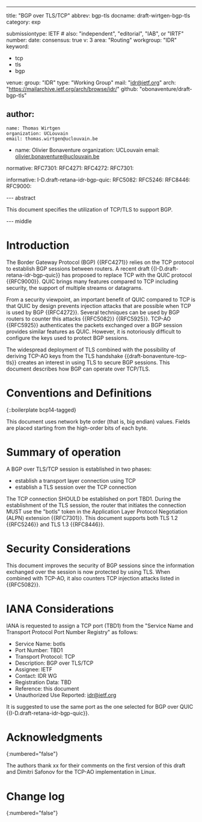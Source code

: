 ---
title: "BGP over TLS/TCP" 
abbrev: bgp-tls
docname: draft-wirtgen-bgp-tls
category: exp

submissiontype: IETF  # also: "independent", "editorial", "IAB", or "IRTF"
number:
date:
consensus: true
v: 3
area: "Routing"
workgroup: "IDR"
keyword:
 - tcp
 - tls
 - bgp

venue:
  group: "IDR"
  type: "Working Group"
  mail: "idr@ietf.org"
  arch: "https://mailarchive.ietf.org/arch/browse/idr/"
  github: "obonaventure/draft-bgp-tls"


author:
 -
    name: Thomas Wirtgen
    organization: UCLouvain
    email: thomas.wirtgen@uclouvain.be
 -
    name: Olivier Bonaventure 
    organization: UCLouvain 
    email: olivier.bonaventure@uclouvain.be



normative:
  RFC7301:
  RFC4271:
  RFC4272:
  RFC7301:

informative:
  I-D.draft-retana-idr-bgp-quic:
  RFC5082:
  RFC5246:
  RFC8446:
  RFC9000:

  

--- abstract

This document specifies the utilization of TCP/TLS to support BGP. 

--- middle

# Introduction


The Border Gateway Protocol (BGP) {{RFC4271}} relies on the TCP protocol
to establish BGP sessions between routers. A recent draft
{{I-D.draft-retana-idr-bgp-quic}} has proposed to replace TCP with
the QUIC protocol {{RFC9000}}. QUIC brings many features compared to
TCP including security, the support of multiple streams or datagrams.

From a security viewpoint, an important benefit of QUIC compared to TCP is
that QUIC by design prevents injection attacks that are possible when
TCP is used by BGP {{RFC4272}}. Several techniques can be used by BGP routers
to counter this attacks {{RFC5082}} {{RFC5925}}. TCP-AO {{RFC5925}}
authenticates the packets exchanged over a BGP session provides similar
features as QUIC. However, it is notoriously difficult to configure the
keys used to protect BGP sessions.

The widespread deployment of TLS combined with the possibility of
deriving TCP-AO keys from the TLS handshake {{draft-bonaventure-tcp-tls}}
creates an interest in using TLS to secure BGP sessions. This document
describes how BGP can operate over TCP/TLS.



# Conventions and Definitions

{::boilerplate bcp14-tagged}



This document uses network byte order (that is, big endian) values.
Fields are placed starting from the high-order bits of each byte.

# Summary of operation

A BGP over TLS/TCP session is established in two phases:

 - establish a transport layer connection using TCP 
 - establish a TLS session over the TCP connection

The TCP connection SHOULD be established on port TBD1. 
During the establishment of the TLS session, the router that initiates the
connection MUST use the "botls" token in the Application Layer Protocol
Negotiation (ALPN) extension {{RFC7301}}. This document supports both
TLS 1.2 {{RFC5246}} and TLS 1.3 {{RFC8446}}.


# Security Considerations

This document improves the security of BGP sessions since the information exchanged over the
session is now protected by using TLS. When combined with TCP-AO, it also counters
TCP injection attacks listed in {{RFC5082}}. 

# IANA Considerations

IANA is requested to assign a TCP port (TBD1) from the "Service Name and Transport
Protocol Port Number Registry" as follows:

- Service Name: botls
- Port Number: TBD1
- Transport Protocol: TCP
- Description: BGP over TLS/TCP
- Assignee: IETF
- Contact: IDR WG
- Registration Data: TBD
- Reference: this document
- Unauthorized Use Reported: idr@ietf.org


It is suggested to use the same port as the one selected for BGP over QUIC
{{I-D.draft-retana-idr-bgp-quic}}.

# Acknowledgments
{:numbered="false"}

The authors thank xx for their comments on the first version of this draft and
Dimitri Safonov for the TCP-AO implementation in Linux. 

# Change log
{:numbered="false"}



